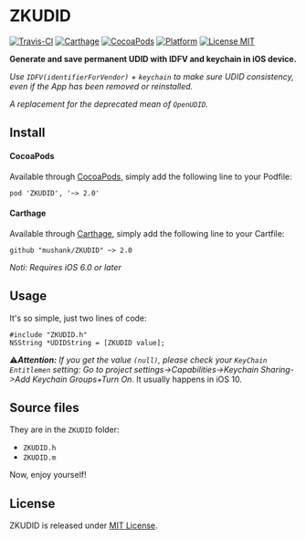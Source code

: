 # ZKUDID

[![Travis-CI](https://travis-ci.org/mushank/ZKUDID.svg?branch=master)](https://travis-ci.org/mushank/ZKUDID) [![Carthage](https://img.shields.io/badge/carthage-compatible-green.svg)](https://github.com/Carthage/Carthage) [![CocoaPods](https://img.shields.io/badge/pod-2.0-green.svg)](http://cocoapods.org/?q=ZKUDID) [![Platform](https://img.shields.io/badge/platform-iOS-lightgrey.svg)](http://www.apple.com/ios) [![License MIT](https://img.shields.io/badge/license-MIT-blue.svg)](https://github.com/mushank/ZKUDID/blob/master/LICENSE)


**Generate and save permanent UDID with IDFV and keychain in iOS device.**

*Use `IDFV(identifierForVendor)` + `keychain` to make sure UDID consistency, even if the App has been removed or reinstalled.*

*A replacement for the deprecated mean of `OpenUDID`.*

## Install

#### CocoaPods

Available through [CocoaPods](http://cocoapods.org/), simply add the following line to your Podfile:

```
pod 'ZKUDID', '~> 2.0'
```

#### Carthage

Available through [Carthage](https://github.com/Carthage/Carthage), simply add the following line to your Cartfile:

```
github "mushank/ZKUDID" ~> 2.0
```

*Noti: Requires iOS 6.0 or later*

## Usage
It's so simple, just two lines of code:

```
#include "ZKUDID.h"
NSString *UDIDString = [ZKUDID value];
```

⚠️***Attention:*** *If you get the value `(null)`, please check your `KeyChain Entitlemen` setting: Go to project settings->Capabilities->Keychain Sharing->Add Keychain Groups+Turn On*. It usually happens in iOS 10.

## Source files

They are in the `ZKUDID` folder:   

- `ZKUDID.h`  
- `ZKUDID.m`  

Now, enjoy yourself!

## License

ZKUDID is released under [MIT License](https://github.com/mushank/ZKUDID/blob/master/LICENSE).